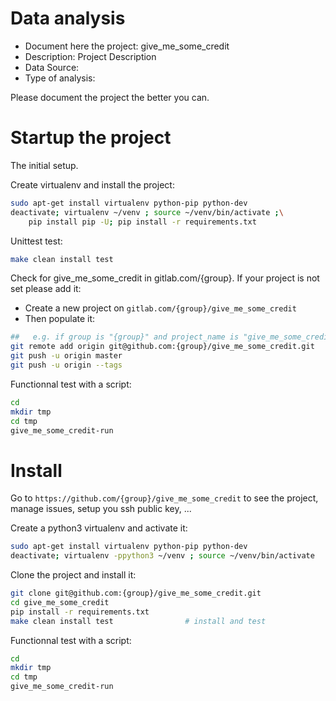 # Data analysis
- Document here the project: give_me_some_credit
- Description: Project Description
- Data Source:
- Type of analysis:

Please document the project the better you can.

# Startup the project

The initial setup.

Create virtualenv and install the project:
```bash
sudo apt-get install virtualenv python-pip python-dev
deactivate; virtualenv ~/venv ; source ~/venv/bin/activate ;\
    pip install pip -U; pip install -r requirements.txt
```

Unittest test:
```bash
make clean install test
```

Check for give_me_some_credit in gitlab.com/{group}.
If your project is not set please add it:

- Create a new project on `gitlab.com/{group}/give_me_some_credit`
- Then populate it:

```bash
##   e.g. if group is "{group}" and project_name is "give_me_some_credit"
git remote add origin git@github.com:{group}/give_me_some_credit.git
git push -u origin master
git push -u origin --tags
```

Functionnal test with a script:

```bash
cd
mkdir tmp
cd tmp
give_me_some_credit-run
```

# Install

Go to `https://github.com/{group}/give_me_some_credit` to see the project, manage issues,
setup you ssh public key, ...

Create a python3 virtualenv and activate it:

```bash
sudo apt-get install virtualenv python-pip python-dev
deactivate; virtualenv -ppython3 ~/venv ; source ~/venv/bin/activate
```

Clone the project and install it:

```bash
git clone git@github.com:{group}/give_me_some_credit.git
cd give_me_some_credit
pip install -r requirements.txt
make clean install test                # install and test
```
Functionnal test with a script:

```bash
cd
mkdir tmp
cd tmp
give_me_some_credit-run
```

